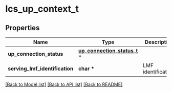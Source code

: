 # lcs_up_context_t

## Properties
Name | Type | Description | Notes
------------ | ------------- | ------------- | -------------
**up_connection_status** | [**up_connection_status_t**](up_connection_status.md) \* |  | [optional] 
**serving_lmf_identification** | **char \*** | LMF identification. | [optional] 

[[Back to Model list]](../README.md#documentation-for-models) [[Back to API list]](../README.md#documentation-for-api-endpoints) [[Back to README]](../README.md)



